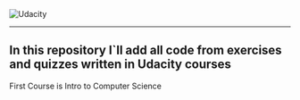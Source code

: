 

<img src="http://1onjea25cyhx3uvxgs4vu325.wpengine.netdna-cdn.com/wp-content/themes/udacity_wp_1_8/images/Udacity_Logo_SVG_200x35.svg" alt="Udacity" border="0">




---------------------------------------------------------------------------------------------
In this repository I`ll add all code from exercises and quizzes
written in Udacity courses
-------------------------------------------------------------------
First Course is Intro to Computer Science

